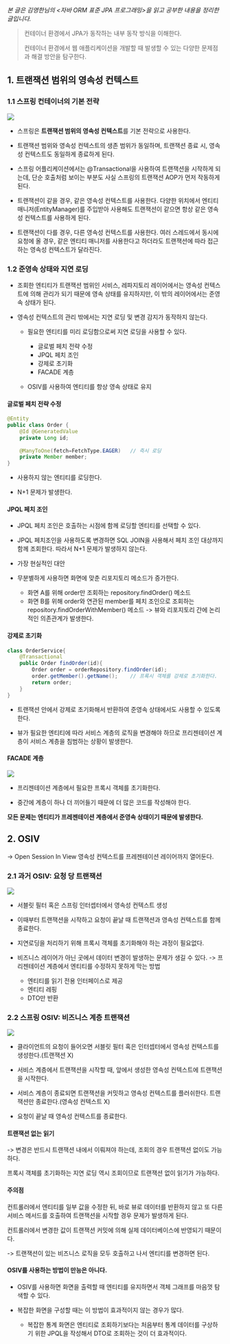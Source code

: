 _본 글은 김영한님의 <자바 ORM 표준 JPA 프로그래밍>을 읽고 공부한 내용을 정리한 글입니다._

> 컨테이너 환경에서 JPA가 동작하는 내부 동작 방식을 이해한다.
> 
> 컨테이너 환경에서 웹 애플리케이션을 개발할 때 발생할 수 있는 다양한 문제점과 해결 방안을 탐구한다.

## 1. 트랜잭션 범위의 영속성 컨텍스트
### 1.1 스프링 컨테이너의 기본 전략
![](https://velog.velcdn.com/images/offsujin/post/b6ffce7a-2704-4931-9fe6-7330b668c044/image.png)

- 스프링은 **트랜잭션 범위의 영속성 컨텍스트**를 기본 전략으로 사용한다.
- 트랜잭션 범위와 영속성 컨텍스트의 생존 범위가 동일하며, 트랜잭션 종료 시, 영속성 컨텍스트도 동일하게 종료하게 된다.

- 스프링 어플리케이션에서는 @Transactional을 사용하여 트랜잭션을 시작하게 되는데, 단순 호출처럼 보이는 부분도 사실 스프링의 트랜잭션 AOP가 먼저 작동하게 된다.

- 트랜잭션이 같을 경우, 같은 영속성 컨텍스트를 사용한다.
다양한 위치에서 엔티티 매니저(EntityManager)를 주입받아 사용해도 트랜잭션이 같으면 항상 같은 영속성 컨텍스트를 사용하게 된다.

- 트랜잭션이 다를 경우, 다른 영속성 컨텍스트를 사용한다.
여러 스레드에서 동시에 요청에 올 경우, 같은 엔티티 매니저를 사용한다고 하더라도 트랜잭션에 따라 접근하는 영속성 컨텍스트가 달라진다.

### 1.2 준영속 상태와 지연 로딩
- 조회한 엔티티가 트랜잭션 범위인 서비스, 레파지토리 레이어에서는 영속성 컨텍스트에 의해 관리가 되기 때문에 영속 상태를 유지하지만, 이 밖의 레이어에서는 준영속 상태가 된다.

- 영속성 컨텍스트의 관리 밖에서는 지연 로딩 및 변경 감지가 동작하지 않는다.
   - 필요한 엔티티를 미리 로딩함으로써 지연 로딩을 사용할 수 있다.
     - 글로벌 페치 전략 수정
     - JPQL 페치 조인
     - 강제로 초기화
     - FACADE 계층
   
   - OSIV를 사용하여 엔티티를 항상 영속 상태로 유지

#### 글로벌 페치 전략 수정
```java
@Entity
public class Order {
    @Id @GeneratedValue
    private Long id;
    
    @ManyToOne(fetch=FetchType.EAGER)	// 즉시 로딩
    private Member member;
}
```
- 사용하지 않는 엔티티를 로딩한다.

- N+1 문제가 발생한다.


#### JPQL 페치 조인
- JPQL 페치 조인은 호출하는 시점에 함께 로딩할 엔티티를 선택할 수 있다.

- JPQL 페치조인을 사용하도록 변경하면 SQL JOIN을 사용해서 페치 조인 대상까지 함께 조회한다. 따라서 N+1 문제가 발생하지 않는다.

- 가장 현실적인 대안

- 무분별하게 사용하면 화면에 맞춘 리포지토리 메소드가 증가한다.
   - 화면 A를 위해 order만 조회하는 repository.findOrder() 메소드
   - 화면 B를 위해 order와 연관된 member를 페치 조인으로 조회하는 repository.findOrderWithMember() 메소드
   -> 뷰와 리포지토리 간에 논리적인 의존관계가 발생한다.

#### 강제로 초기화

```java
class OrderService{
    @Transactional
    public Order findOrder(id){
        Order order = orderRepository.findOrder(id);
        order.getMember().getName();	// 프록시 객체를 강제로 초기화한다.
        return order;
    }
}
```
- 트랜잭션 안에서 강제로 초기화해서 반환하여 준영속 상태에서도 사용할 수 있도록 한다.

- 뷰가 필요한 엔티티에 따라 서비스 계층의 로직을 변경해야 하므로 프리젠테이션 계층이 서비스 계층을 침범하는 상황이 발생한다.

#### FACADE 계층
![](https://velog.velcdn.com/images/offsujin/post/821e4cf7-16c2-433c-8dee-e526bfafa5db/image.png)

- 프리젠테이션 계층에서 필요한 프록시 객체를 초기화한다.

- 중간에 계층이 하나 더 끼어들기 때문에 더 많은 코드를 작성해야 한다.

**모든 문제는 엔티티가 프레젠테이션 계층에서 준영속 상태이기 때문에 발생한다.**
## 2. OSIV
-> Open Session In View
영속성 컨텍스트를 프레젠테이션 레이어까지 열어둔다.

### 2.1 과거 OSIV: 요청 당 트랜잭션
![](https://velog.velcdn.com/images/offsujin/post/aa8cebb4-366f-4bca-ac87-ad3c06374f75/image.png)

- 서블릿 필터 혹은 스프링 인터셉터에서 영속성 컨텍스트 생성

- 이때부터 트랜잭션을 시작하고 요청이 끝날 때 트랜잭션과 영속성 컨텍스트를 함께 종료한다.

- 지연로딩을 처리하기 위해 프록시 객체를 초기화해야 하는 과정이 필요없다.

- 비즈니스 레이어가 아닌 곳에서 데이터 변경이 발생하는 문제가 생길 수 있다.
  -> 프리젠테이션 계층에서 엔티티를 수정하지 못하게 막는 방법
   - 엔티티를 읽기 전용 인터페이스로 제공
   - 엔티티 레핑
   - DTO만 반환

### 2.2 스프링 OSIV: 비즈니스 계층 트랜잭션
![](https://velog.velcdn.com/images/offsujin/post/3d2deb6d-9411-4156-b2fb-0a967e41adc6/image.png)


- 클라이언트의 요청이 들어오면 서블릿 필터 혹은 인터셉터에서 영속성 컨텍스트를 생성한다.(트랜잭션 X)

- 서비스 계층에서 트랜잭션을 시작할 때, 앞에서 생성한 영속성 컨텍스트에 트랜잭션을 시작한다.

- 서비스 계층이 종료되면 트랜잭션을 커밋하고 영속성 컨텍스트를 플러쉬한다. 트랜잭션만 종료한다.(영속성 컨텍스트 X)

- 요청이 끝날 때 영속성 컨텍스트를 종료한다.

#### 트랜잭션 없는 읽기
-> 변경은 반드시 트랜잭션 내에서 이뤄져야 하는데, 조회의 경우 트랜잭션 없이도 가능하다.

프록시 객체를 초기화하는 지연 로딩 역시 조회이므로 트랜잭션 없이 읽기가 가능하다.

#### 주의점
컨트롤러에서 엔티티를 일부 값을 수정한 뒤, 바로 뷰로 데이터를 반환하지 않고 또 다른 서비스 메서드를 호출하여 트랜잭션을 시작할 경우 문제가 발생하게 된다.

컨트롤러에서 변경한 값이 트랜잭션 커밋에 의해 실제 데이터베이스에 반영되기 때문이다.

-> 트랜잭션이 있는 비즈니스 로직을 모두 호출하고 나서 엔티티를 변경하면 된다.

#### OSIV를 사용하는 방법이 만능은 아니다.
- OSIV를 사용하면 화면을 출력할 때 엔티티를 유지하면서 객체 그래프를 마음껏 탐색할 수 있다.

- 복잡한 화면을 구성할 때는 이 방법이 효과적이지 않는 경우가 많다.
   - 복잡한 통계 화면은 엔티티로 조회하기보다는 처음부터 통계 데이터를 구상하기 위한 JPQL을 작성해서 DTO로 조회하는 것이 더 효과적이다.
